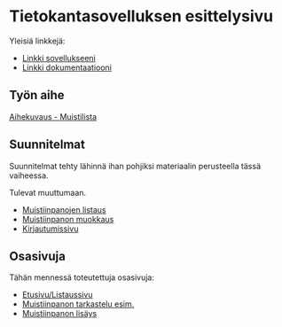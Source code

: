 # Tietokantasovelluksen esittelysivu

Yleisiä linkkejä:

* [Linkki sovellukseeni](https://lgrohn.users.cs.helsinki.fi/tsoha)
* [Linkki dokumentaatiooni](https://github.com/largacthul/Tsoha-Bootstrap/blob/master/doc/dokumentaatio.pdf)

## Työn aihe

[Aihekuvaus - Muistilista](http://advancedkittenry.github.io/suunnittelu_ja_tyoymparisto/aiheet/Muistilista.html)

## Suunnitelmat

Suunnitelmat tehty lähinnä ihan pohjiksi materiaalin perusteella tässä vaiheessa.

Tulevat muuttumaan.

* [Muistiinpanojen listaus](http://lgrohn.users.cs.helsinki.fi/tsoha/job_list)
* [Muistiinpanon muokkaus](http://lgrohn.users.cs.helsinki.fi/tsoha/job_edit)
* [Kirjautumissivu](http://lgrohn.users.cs.helsinki.fi/tsoha/login)

## Osasivuja

Tähän mennessä toteutettuja osasivuja:

* [Etusivu/Listaussivu](http://lgrohn.users.cs.helsinki.fi/tsoha/)
* [Muistiinpanon tarkastelu esim.](http://lgrohn.users.cs.helsinki.fi/tsoha/note/4)
* [Muistiinpanon lisäys](http://lgrohn.users.cs.helsinki.fi/tsoha/note/new)
